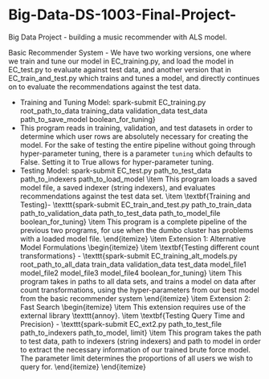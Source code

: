# Big-Data-DS-1003-Final-Project-

Big Data Project - building a music recommender with ALS model.

Basic Recommender System - We have two working versions, one where we train and tune our model in EC_training.py, and load the model in EC_test.py to evaluate against test data, and another version that in EC_train_and_test.py which trains and tunes a model, and directly continues on to evaluate the recommendations against the test data.
- Training and Tuning Model: spark-submit EC_training.py root_path_to_data training_data validation_data test_data path_to_save_model boolean_for_tuning}
- This program reads in training, validation, and test datasets in order to determine which user rows are absolutely necessary for creating the model. For the sake of testing the entire pipeline without going through hyper-parameter tuning, there is a parameter `tuning` which defaults to False. Setting it to True allows for hyper-parameter tuning.
- Testing Model: spark-submit EC_test.py path_to_test_data  path_to_indexers path_to_load_model
        \item This program loads a saved model file, a saved indexer (string indexers), and evaluates recommendations against the test data set.
        \item \textbf{Training and Testing}- \texttt{spark-submit EC\_train\_and\_test.py path\_to\_train\_data path\_to\_validation\_data path\_to\_test\_data path\_to\_model\_file boolean\_for\_tuning}
        \item This program is a complete pipeline of the previous two programs, for use when the dumbo cluster has problems with a loaded model file.
    \end{itemize}
    \item Extension 1: Alternative Model Formulations
    \begin{itemize}
        \item \textbf{Testing different count transformations} - \texttt{spark-submit EC\_training\_alt\_models.py root\_path\_to\_all\_data train\_data validation\_data test\_data model\_file1 model\_file2 model\_file3 model\_file4 boolean\_for\_tuning}
        \item This program takes in paths to all data sets, and trains a model on data after count transformations, using the hyper-parameters from our best model from the basic recommender system 
    \end{itemize}
    \item Extension 2: Fast Search
    \begin{itemize}
        \item This extension requires use of the external library \texttt{annoy}.
        \item \textbf{Testing Query Time and Precision} - \texttt{spark-submit EC\_ext2.py path\_to\_test\_file path\_to\_indexers path\_to\_model, limit}
        \item This program takes the path to test data, path to indexers (string indexers) and path to model in order to extract the necessary information of our trained brute force model. The parameter limit determines the proportions of all users we wish to query for.
    \end{itemize}
\end{itemize}
